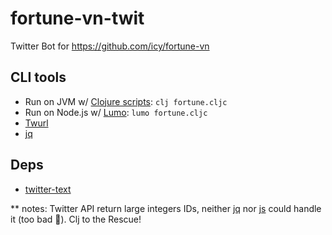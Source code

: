 # fortune-vn-twit
Twitter Bot for https://github.com/icy/fortune-vn

## CLI tools
- Run on JVM w/ [Clojure scripts](https://clojure.org/guides/deps_and_cli): `clj fortune.cljc`
- Run on Node.js w/ [Lumo](https://github.com/anmonteiro/lumo): `lumo fortune.cljc`
- [Twurl](https://github.com/twitter/twurl)
- [jq](https://stedolan.github.io/jq/)

## Deps
- [twitter-text](https://github.com/twitter/twitter-text/)

** notes: Twitter API return large integers IDs, neither [jq](https://github.com/stedolan/jq/issues/369) nor [js](https://developer.twitter.com/en/docs/basics/twitter-ids) could handle it (too bad 🙈). Clj to the Rescue!
